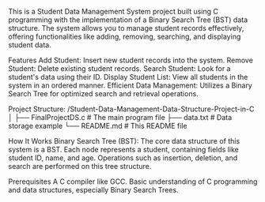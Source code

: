 This is a Student Data Management System project 
built using C programming with 
the implementation of a Binary Search Tree (BST) data structure. 
The system allows you to manage student records effectively, 
offering functionalities like adding, removing, searching, and displaying student data.

Features
Add Student: Insert new student records into the system.
Remove Student: Delete existing student records.
Search Student: Look for a student's data using their ID.
Display Student List: View all students in the system in an ordered manner.
Efficient Data Management: Utilizes a Binary Search Tree for optimized search and retrieval operations.

Project Structure:
/Student-Data-Management-Data-Structure-Project-in-C
│
├── FinalProjectDS.c    # The main program file
├── data.txt            # Data storage example
└── README.md           # This README file

How It Works
Binary Search Tree (BST):
The core data structure of this system is a BST. 
Each node represents a student, containing fields like student ID, name, and age. 
Operations such as insertion, deletion, and search are performed on this tree structure.

Prerequisites
A C compiler like GCC.
Basic understanding of C programming and data structures, especially Binary Search Trees.
